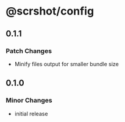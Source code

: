 # @scrshot/config

## 0.1.1

### Patch Changes

- Minify files output for smaller bundle size

## 0.1.0

### Minor Changes

- initial release
